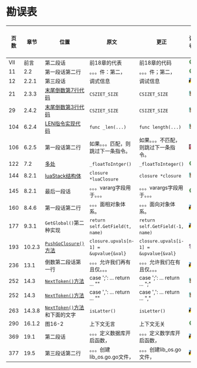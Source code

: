 # 勘误表

页数		| 章节		| 位置									| 原文									| 更正									| 读者					| 更正版次
------- | --------- | ------------------------------------- | ------------------------------------- | ------------------------------------- | --------------------- | ---------
VII		| 前言		| 第二段话								| 前18章的代表							| 前18章的代码							| ![moon][moon]			| 
11		| 2.2		| 第一段话第二行							| 。。。件：第二，							| 。。。件；第二，							| ![moon][moon]			| 
12		| 2.2.1		| 第三段话								| 调式信息								| 调试信息								| ![泡泡][泡泡]			| 
21		| 2.3.3		|[末尾倒数第7行代码][p21]					| `CSZIET_SIZE`							| `CSIZET_SIZE`							| ![小灰先生][小灰先生]	| 
29		| 2.4.2		|[末尾倒数第3行代码][p29]					| `CSZIET_SIZE`							| `CSIZET_SIZE`							| ![小灰先生][小灰先生]	| 
104		| 6.2.4		|[LEN指令实现代码][p104]					| `func _len(...)`						| `func length(...)`					| ![小灰先生][小灰先生]	| 
106		| 6.2.5		| 第一段话第二行							| 如果。。。匹配，则跳过下一条指令。			| 如果。。。不匹配，则跳过下一条指令。		| ![开心就好][开心就好]	| 
122		| 7.2		|[多处][p122]							| `_floatToIntger()`					| `_floatToInteger()`					| ![moon][moon]			| 
144		| 8.2.1		|[luaStack结构体][p144]					| `closure *luaClosure`					| `closure *closure`					| ![小灰先生][小灰先生]	| 
145		| 8.2.1		|最后一段话								| 。。。vararg字段用于。。。				| 。。。varargs字段用于。。。				| ![moon][moon]			| 
160		| 8.4.6		| 第一段话第二行							| 。。。面相对象体系。						| 。。。面向对象体系。						| ![泡泡][泡泡]			| 
177		| 9.3.1		| `GetGlobal()`第二种实现					| `return self.GetField(t, name)`		| `return self.GetField(-1, name)`		| ![泡泡][泡泡]			| 
193		| 10.2.3	| [`PushGoClosure()`方法][p193]			| `closure.upvals[n-1] = &upvalue{&val}`|`closure.upvals[i-1] = &upvalue{&val}` | ![孤舟钓客][孤舟钓客]	|
236		| 13.1		| 倒数第二段话第一行						| 。。。允许我们再有且仅。。。				| 。。。允许我们在有且仅。。。				| ![泡泡][泡泡]			| 
252		| 14.3		| [`NextToken()`方法][p252a]				| case ';': ... return ... ""			| case ';': ... return ... ";"			| ![小灰先生][小灰先生]	| 
252		| 14.3		| [`NextToken()`方法][p252b]				| case ',': ... return ... ""			| case ',': ... return ... ","			| ![小灰先生][小灰先生]	| 
263		| 14.3.8	| [`NextToken()`方法][p263]和下面的文字	| `isLatter()`							|	 `isLetter()`						| ![泡泡][泡泡]			| 
290		| 16.1.2	| 图16-2									| 上下文无言								| 上下文无关								| ![moon][moon]			| 
369		| 19.1		| 第二段话								| 。。。定义数据库开启函数，				| 。。。定义数学库开启函数，				| ![泡泡][泡泡]			| 
377		| 19.5		| 第三段话第二行							| 。。。创建lib_os.go.go文件，				| 。。。创建lib_os.go文件，				| ![泡泡][泡泡]			| 

[moon]: readers/moon.png?raw=true "moon"
[泡泡]: readers/paopao.jpeg?raw=true "泡泡"
[小灰先生]: readers/小灰先生.jpeg?raw=true "小灰先生"
[孤舟钓客]: readers/孤舟钓客.jpeg?raw=true "孤舟钓客"
[开心就好]: readers/开心就好.jpeg?raw=true "开心就好"

[p21]: code/go/ch02/src/luago/binchunk/binary_chunk.go#L9
[p29]: code/go/ch02/src/luago/binchunk/reader.go#L70
[p104]: code/go/ch06/src/luago/vm/inst_operators.go#L100
[p122]: code/go/ch07/src/luago/state/lua_table.go#L36
[p144]: code/go/ch08/src/luago/state/lua_stack.go#L8
[p193]: code/go/ch10/src/luago/state/api_push.go#L47
[p252a]: code/go/ch14/src/luago/compiler/lexer/lexer.go#L80
[p252b]: code/go/ch14/src/luago/compiler/lexer/lexer.go#L83
[p263]: code/go/ch14/src/luago/compiler/lexer/lexer.go#L204
